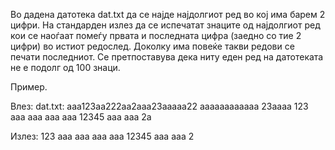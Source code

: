 Во дадена датотека dat.txt да се најде најдолгиот ред во кој има барем 2 цифри. На стандарден излез да се испечатат знаците од најдолгиот ред кои се наоѓаат помеѓу првата и последната цифра (заедно со тие 2 цифри) во истиот редослед. Доколку има повеќе такви редови се печати последниот. Се претпоставува дека ниту еден ред на датотеката не е подолг од 100 знаци.

Пример.

Влез: 
dat.txt:
    aaa123aa222aa2aaa23aaaaa22
    aaaaaaaaaaaa 23aaaa
    123 aaa aaa aaa aaa 12345 aaa aaa 2a

Излез:
    123 aaa aaa aaa aaa 12345 aaa aaa 2
